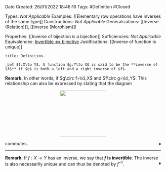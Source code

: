 <br />
<br />

Date Created: 26/01/2022 18:48:16
Tags: #Definition #Closed 

Types: _Not Applicable_
Examples: [[Elementary row operations have inverses of the same type]]
Constructions: _Not Applicable_
Generalizations: [[Inverse (Relation)]], [[Inverse (Morphism)]]

Properties: [[Inverse of bijection is a bijection]]
Sufficiencies: _Not Applicable_
Equivalences: [Invertible $\Leftrightarrow$ bijective](Invertible%20iff%20bijective.md)
Justifications: [[Inverse of function is unique]]

``` ad-Definition
title: Definition.

_Let $f:X\to Y$. A function $g:Y\to X$ is said to be the **inverse of $f$** if $g$ is both a left and a right inverse of $f$._

```

**Remark.** In other words, if $g\circ f=\id_X$ and $f\circ g=\id_Y$. This relationship can also be expressed by stating that the diagram

<center><img src="https://raw.githubusercontent.com/zhaoshenzhai/MathWiki/master/Images/2022-02-26_120126/image.svg", width=150></center>

commutes.<span style="float:right;">$\blacklozenge$</span>

---

**Remark.** If $f:X\to Y$ has an inverse, we say that **$f$ is invertible**. The inverse is also necessarily unique and can thus be denoted by $f^{-1}$.<span style="float:right;">$\blacklozenge$</span>

